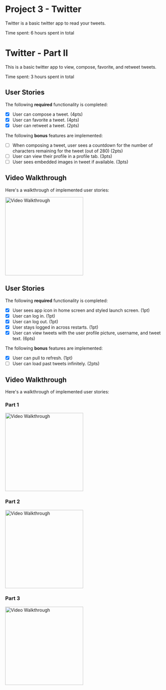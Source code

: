 # Project 3 - Twitter

Twitter is a basic twitter app to read your tweets.

Time spent: 6 hours spent in total

# Twitter - Part II

This is a basic twitter app to view, compose, favorite, and retweet tweets.

Time spent: 3 hours spent in total

## User Stories

The following **required** functionality is completed:

- [x] User can compose a tweet. (4pts)
- [x] User can favorite a tweet. (4pts)
- [x] User can retweet a tweet. (2pts)

The following **bonus** features are implemented:

- [ ] When composing a tweet, user sees a countdown for the number of characters remaining for the tweet (out of 280) (2pts)
- [ ] User can view their profile in a profile tab. (3pts)
- [ ] User sees embedded images in tweet if available. (3pts)

## Video Walkthrough

Here's a walkthrough of implemented user stories:

<img src='https://i.imgur.com/gLgDYeZ.gif' title='Video Walkthrough' width='250' alt='Video Walkthrough' />

## User Stories

The following **required** functionality is completed:

- [x] User sees app icon in home screen and styled launch screen. (1pt)
- [x] User can log in. (1pt)
- [x] User can log out. (1pt)
- [x] User stays logged in across restarts. (1pt)
- [x] User can view tweets with the user profile picture, username, and tweet text. (6pts)

The following **bonus** features are implemented:

- [x] User can pull to refresh. (1pt)
- [ ] User can load past tweets infinitely. (2pts)

## Video Walkthrough

Here's a walkthrough of implemented user stories:

### Part 1
<img src='https://i.imgur.com/0OhM2Fb.gif' title='Video Walkthrough' width='250' alt='Video Walkthrough' />

### Part 2
<img src='https://i.imgur.com/E6GSPIN.gif' title='Video Walkthrough' width='250' alt='Video Walkthrough' />

### Part 3
<img src='https://i.imgur.com/GlljOZV.gif' title='Video Walkthrough' width='250' alt='Video Walkthrough' />
